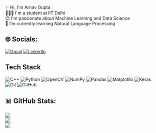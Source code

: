 ✨ Hi, I'm Arnav Gupta<br>
👨🏻‍🎓 I'm a student at IIT Delhi<br>
😍 I'm passionate about Machine Learning and Data Science<br>
🌱 I’m currently learning Natural Language Processing<br>

## 🌐 Socials:
[![Gmail](https://img.shields.io/badge/Gmail-D14836?style=for-the-badge&logo=gmail&logoColor=white)](arnavgupta6508@gmail.com) 
[![LinkedIn](https://img.shields.io/badge/LinkedIn-0077B5?style=for-the-badge&logo=linkedin&logoColor=white)](https://www.linkedin.com/in/arnav-gupta-46b8991b2/) 

## Tech Stack
![C++](https://img.shields.io/badge/c++-%2300599C.svg?style=for-the-badge&logo=c%2B%2B&logoColor=white) 
![Python](https://img.shields.io/badge/python-3670A0?style=for-the-badge&logo=python&logoColor=ffdd54) 
![OpenCV](https://img.shields.io/badge/opencv-%23white.svg?style=for-the-badge&logo=opencv&logoColor=white) 
![NumPy](https://img.shields.io/badge/numpy-%23013243.svg?style=for-the-badge&logo=numpy&logoColor=white) 
![Pandas](https://img.shields.io/badge/-Pandas-333333?style=for-the-badge&logo=pandas&logoColor=white) 
![Matplotlib](https://img.shields.io/badge/Matplotlib-%23ffffff.svg?style=for-the-badge&logo=Matplotlib&logoColor=black) 
![Keras](https://img.shields.io/badge/Keras-%23D00000.svg?style=for-the-badge&logo=Keras&logoColor=white) 
![Git](https://img.shields.io/badge/git-%23F05033.svg?style=for-the-badge&logo=git&logoColor=white) 
![GitHub](https://img.shields.io/badge/github-%23121011.svg?style=for-the-badge&logo=github&logoColor=white)

## 📊 GitHub Stats:
![](https://github-readme-stats.vercel.app/api?username=Arnav6508&theme=dark&hide_border=false&include_all_commits=true&count_private=true)<br/>
![](https://github-readme-streak-stats.herokuapp.com/?user=Arnav6508&theme=dark&hide_border=false)<br/>
![](https://github-readme-stats.vercel.app/api/top-langs/?username=Arnav6508&theme=dark&hide_border=false&include_all_commits=true&count_private=true&layout=compact)
